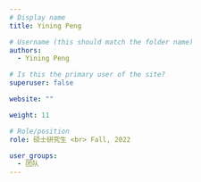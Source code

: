 ```yaml
---
# Display name
title: Yining Peng

# Username (this should match the folder name)
authors:
  - Yining Peng

# Is this the primary user of the site?
superuser: false

website: ""

weight: 11

# Role/position
role: 硕士研究生 <br> Fall, 2022

user_groups:
  - 团队
---
```

